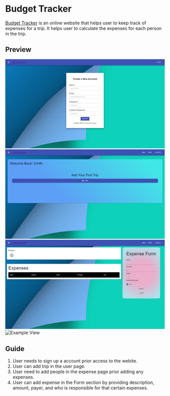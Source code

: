 # Budget Tracker

[Budget Tracker]() is an online website that helps user to keep track of expenses for a trip. It helps user to calculate the expenses for each person in the trip.

## Preview

<img src='./images/budget-tracker-auth.png' alt='Auth View' />
<img src='./images/budget-tracker-userpage.png' alt='User View' />
<img src='./images/budget-tracker-expense-tracking-page.png' alt='Expenses View' />
<img src='./images/budget-tracker-with-expenses.png' alt='Example View' />

## Guide

1. User needs to sign up a account prior access to the webite.
2. User can add trip in the user page.
3. User need to add people in the expense page prior adding any expenses.
4. User can add expense in the Form section by providing description, amount, payer, and who is responsible for that certain expenses.
